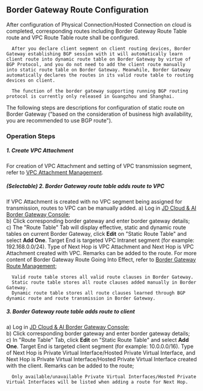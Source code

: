 ## Border Gateway Route Configuration
After configuration of Physical Connection/Hosted Connection on cloud is completed, corresponding routes including Border Gateway Route Table route and VPC Route Table route shall be configured.

```
  After you declare client segment on client routing devices, Border Gateway establishing BGP session with it will automatically learn client route into dynamic route table on Border Gateway by virtue of BGP Protocol, and you do not need to add the client route manually into static route table on Border Gateway. Meanwhile, Border Gateway automatically declares the routes in its valid route table to routing devices on client.

  The function of the border gateway supporting running BGP routing protocol is currently only released in Guangzhou and Shanghai.
```

The following steps are descriptions for configuration of static route on Border Gateway ("based on the consideration of business high availability, you are recommended to use BGP route").

### Operation Steps
##### 1. Create VPC Attachment
For creation of VPC Attachment and setting of VPC transmission segment, refer to [VPC Attachment Management](../../Operation-Guide/Border-Gateway-Management/VPC-Attachment-Configuration.md).

##### (Selectable) 2. Border Gateway route table adds route to VPC
If VPC Attachment is created with no VPC segment being assigned for transmission, routes to VPC can be manually added.
a) Log in [JD Cloud & AI Border Gateway Console](https://cns-console.jdcloud.com/host/borderGateway/list);  <br/>
b) Click corresponding border gateway and enter border gateway details;<br/>
c) The "Route Table" Tab will display effective, static and dynamic route tables on current Border Gateway, click **Edit** on "Static Route Table" and select **Add One**. Target End is targeted VPC Intranet segment (for example: 192.168.0.0/24). Type of Next Hop is VPC Attachment and Next Hop is VPC Attachment created with VPC. Remarks can be added to the route. For more content of Border Gateway Route Going Into Effect, refer to [Border Gateway Route Management](https://docs.jdcloud.com/en/direct-connection/border-gateway-features);

```
  Valid route table stores all valid route clauses in Border Gateway.
  Static route table stores all route clauses added manually in Border Gateway.
  Dynamic route table stores all route clauses learned through BGP dynamic route and route transmission in Border Gateway.
```

##### 3. Border Gateway route table adds route to client
a) Log in [JD Cloud & AI Border Gateway Console](https://cns-console.jdcloud.com/host/borderGateway/list);  <br/>
b) Click corresponding border gateway and enter border gateway details;<br/>
c) In "Route Table" Tab, click **Edit** on "Static Route Table" and select **Add One**. Target End is targeted client segment (for example: 10.0.0.0/16). Type of Next Hop is Private Virtual Interface/Hosted Private Virtual Interface, and Next Hop is Private Virtual Interface/Hosted Private Virtual Interface created with the client. Remarks can be added to the route;

```
  Only available/unavailable Private Virtual Interfaces/Hosted Private Virtual Interfaces will be listed when adding a route for Next Hop.
```
